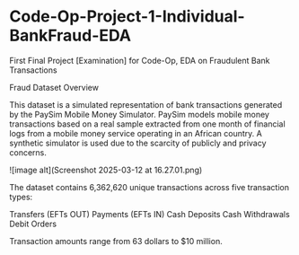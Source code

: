 # Code-Op-Project-1-Individual-BankFraud-EDA

First Final Project [Examination] for Code-Op, 
EDA on Fraudulent Bank Transactions

Fraud Dataset Overview

This dataset is a simulated representation of bank transactions generated by the PaySim Mobile Money Simulator. PaySim models mobile money transactions based on a real sample extracted from one month of financial logs from a mobile money service operating in an African country. A synthetic simulator is used due to the scarcity of publicly and privacy concerns.

![image alt](Screenshot 2025-03-12 at 16.27.01.png)


The dataset contains 6,362,620 unique transactions across five transaction types:

Transfers (EFTs OUT)
Payments (EFTs IN)
Cash Deposits
Cash Withdrawals
Debit Orders

Transaction amounts range from
63 dollars to $10 million.

